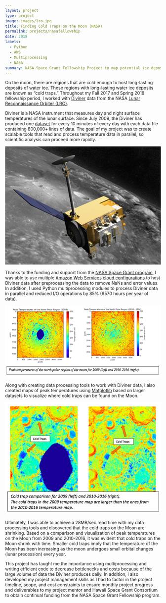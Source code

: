 ```yaml
---
layout: project
type: project
image: images/lro.jpg
title: Finding Cold Traps on the Moon (NASA)
permalink: projects/nasafellowship
date: 2018
labels:
  - Python
  - AWS
  - Multiprocessing
  - NASA
summary: NASA Space Grant Fellowship Project to map potential ice deposits using data from the Lunar Reconnaissance Orbiter (LRO).
---
```


On the moon, there are regions that are cold enough to host long-lasting deposits of water ice. These regions with long-lasting water ice deposits are known as “cold traps.” Throughout my Fall 2017 and Spring 2018 fellowship period, I worked with [Diviner](https://www.diviner.ucla.edu/) data from the NASA [Lunar Reconnaissance Orbiter (LRO)](http://staff.diviner.ucla.edu/).

Diviner is a NASA instrument that measures day and night surface temperatures of the lunar surface.
Since July 2009, the Diviner has produced one [dataset](http://pds-geosciences.wustl.edu/missions/lro/diviner.htm) for every 10 minutes of every day with each data file containing 800,000+ lines of data.
The goal of my project was to create scalable tools that read and process temperature data in parallel, so scientific analysis can proceed more rapidly.

<img src="/images/lro.jpg" class="ui huge floated rounded image">


Thanks to the funding and support from the [NASA Space Grant program](https://www.nasa.gov/offices/education/programs/national/spacegrant/home/index.html), I was able to use multiple [Amazon Web Services cloud configurations](https://aws.amazon.com/config/) to host Diviner data after preprocessing the data to remove NaNs and error values.
In addition, I used Python multiprocessing modules to process Diviner data in parallel and reduced I/O operations by 85% (6570 hours per year of data).

<img class="ui fluid centered huge image" src="../images/lrotwice.png">

Along with creating data processing tools to work with Diviner data, I also created maps of peak temperatures using [Matplotlib](https://matplotlib.org/) based on larger datasets to visualize where cold traps can be found on the Moon.

<img src="/images/lrocomp.png" class="ui huge floated rounded image">

Ultimately, I was able to achieve a 28MB/sec read time with my data processing tools and discovered that the cold traps on the Moon are shrinking.
Based on a comparison and visualization of peak temperatures on the Moon from 2009 and 2010-2016, it was evident that cold traps on the Moon shrink with time.
Smaller cold traps imply that the temperature of the Moon has been increasing as the moon undergoes small orbital changes (lunar precession) every year.

This project has taught me the importance using multiprocessing and writing efficient code to decrease bottlenecks and costs because of the large volume of data the Diviner produces daily.
In addition, I also developed my project management skills as I had to factor in the project timeline, scope, and cost constraints to ensure monthly project progress and deliverables to my project mentor and Hawaii Space Grant Consortium to obtain continual funding from the NASA Space Grant Fellowship program.
